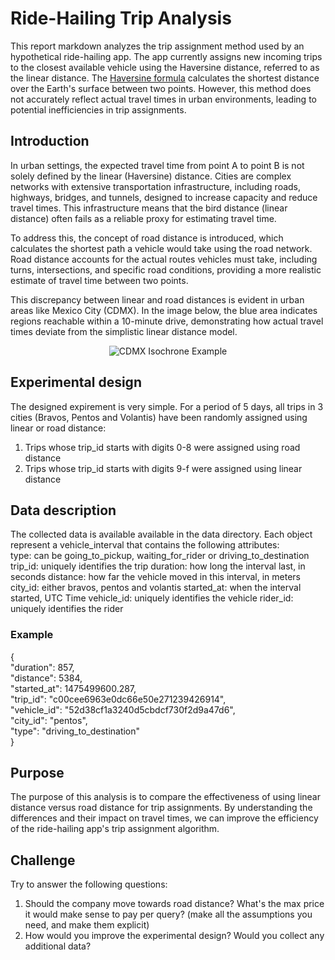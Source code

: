 # Ride-Hailing Trip Analysis

This report markdown analyzes the trip assignment method used by an hypothetical ride-hailing app. The app currently assigns new incoming trips to the closest available vehicle using the Haversine distance, referred to as the linear distance. The [Haversine formula](https://en.wikipedia.org/wiki/Haversine_formula) calculates the shortest distance over the Earth's surface between two points. However, this method does not accurately reflect actual travel times in urban environments, leading to potential inefficiencies in trip assignments.

## Introduction
In urban settings, the expected travel time from point A to point B is not solely defined by the linear (Haversine) distance. Cities are complex networks with extensive transportation infrastructure, including roads, highways, bridges, and tunnels, designed to increase capacity and reduce travel times. This infrastructure means that the bird distance (linear distance) often fails as a reliable proxy for estimating travel time.

To address this, the concept of road distance is introduced, which calculates the shortest path a vehicle would take using the road network. Road distance accounts for the actual routes vehicles must take, including turns, intersections, and specific road conditions, providing a more realistic estimate of travel time between two points.

This discrepancy between linear and road distances is evident in urban areas like Mexico City (CDMX). In the image below, the blue area indicates regions reachable within a 10-minute drive, demonstrating how actual travel times deviate from the simplistic linear distance model.

<p align="center">
  <img src="![Mexico_DF.png](Mexico_DF.png)"
       alt="CDMX Isochrone Example">
</p>
 

## Experimental design
The designed expirement is very simple. For a period of 5 days, all trips in 3 cities (Bravos, Pentos and Volantis) have been randomly assigned using linear or road distance:
1. Trips whose trip_id starts with digits 0-8 were assigned using road distance
2. Trips whose trip_id starts with digits 9-f were assigned using linear distance


## Data description
The collected data is available available in the data directory. Each object represent a vehicle_interval that contains the following attributes:<br>
    type: can be going_to_pickup, waiting_for_rider or driving_to_destination
    trip_id: uniquely identifies the trip
    duration: how long the interval last, in seconds
    distance: how far the vehicle moved in this interval, in meters
    city_id: either bravos, pentos and volantis
    started_at: when the interval started, UTC Time
    vehicle_id: uniquely identifies the vehicle
    rider_id: uniquely identifies the rider
    
    
### Example
{<br>
 "duration": 857,<br>
 "distance": 5384,<br>
 "started_at": 1475499600.287,<br>
 "trip_id": "c00cee6963e0dc66e50e271239426914",<br>
 "vehicle_id": "52d38cf1a3240d5cbdcf730f2d9a47d6",<br>
 "city_id": "pentos",<br>
 "type": "driving_to_destination"<br>
 }

## Purpose
The purpose of this analysis is to compare the effectiveness of using linear distance versus road distance for trip assignments. By understanding the differences and their impact on travel times, we can improve the efficiency of the ride-hailing app's trip assignment algorithm.


## Challenge
Try to answer the following questions:
1. Should the company move towards road distance? What's the max price it would make sense to pay per query? (make all the assumptions you need, and make them explicit)
2. How would you improve the experimental design? Would you collect any additional data?

